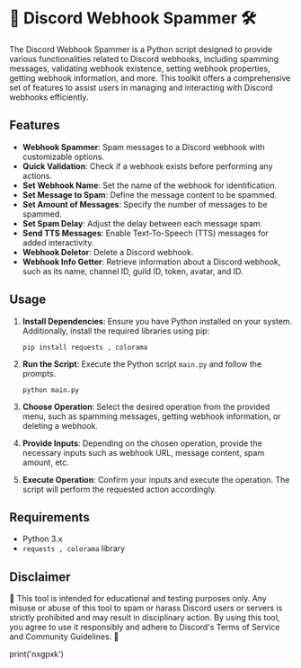 # 📢 Discord Webhook Spammer 🛠️

The Discord Webhook Spammer is a Python script designed to provide various functionalities related to Discord webhooks, including spamming messages, validating webhook existence, setting webhook properties, getting webhook information, and more. This toolkit offers a comprehensive set of features to assist users in managing and interacting with Discord webhooks efficiently.

## Features

- **Webhook Spammer**: Spam messages to a Discord webhook with customizable options.
- **Quick Validation**: Check if a webhook exists before performing any actions.
- **Set Webhook Name**: Set the name of the webhook for identification.
- **Set Message to Spam**: Define the message content to be spammed.
- **Set Amount of Messages**: Specify the number of messages to be spammed.
- **Set Spam Delay**: Adjust the delay between each message spam.
- **Send TTS Messages**: Enable Text-To-Speech (TTS) messages for added interactivity.
- **Webhook Deletor**: Delete a Discord webhook.
- **Webhook Info Getter**: Retrieve information about a Discord webhook, such as its name, channel ID, guild ID, token, avatar, and ID.

## Usage

1. **Install Dependencies**: Ensure you have Python installed on your system. Additionally, install the required libraries using pip:

    ```
    pip install requests , colorama
    ```

2. **Run the Script**: Execute the Python script `main.py` and follow the prompts.

    ```
    python main.py
    ```

3. **Choose Operation**: Select the desired operation from the provided menu, such as spamming messages, getting webhook information, or deleting a webhook.

4. **Provide Inputs**: Depending on the chosen operation, provide the necessary inputs such as webhook URL, message content, spam amount, etc.

5. **Execute Operation**: Confirm your inputs and execute the operation. The script will perform the requested action accordingly.

## Requirements

- Python 3.x
- `requests , colorama` library

## Disclaimer

🚨 This tool is intended for educational and testing purposes only. Any misuse or abuse of this tool to spam or harass Discord users or servers is strictly prohibited and may result in disciplinary action. By using this tool, you agree to use it responsibly and adhere to Discord's Terms of Service and Community Guidelines. 🚨

print('nxgpxk')